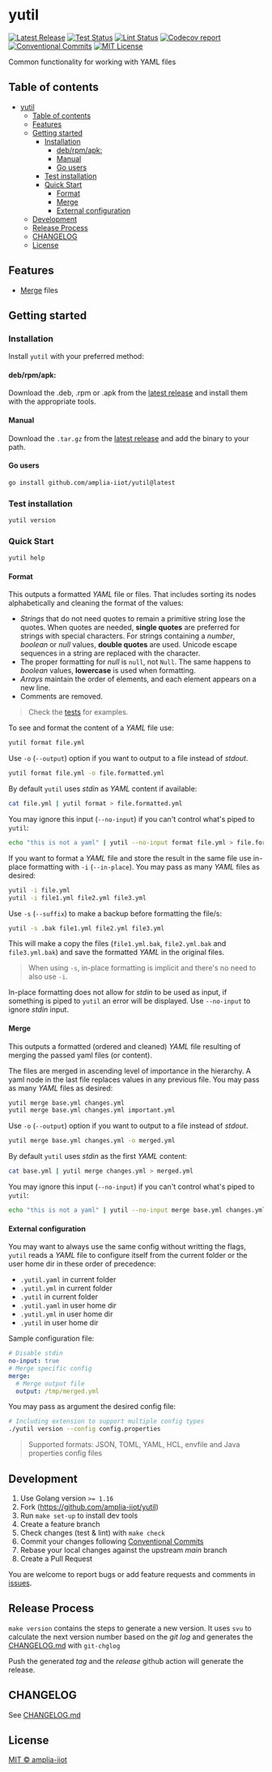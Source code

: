 # yutil

[![Latest Release](https://img.shields.io/github/release/amplia-iiot/yutil.svg)](https://github.com/amplia-iiot/yutil/releases/latest)
[![Test Status](https://github.com/amplia-iiot/yutil/workflows/Test/badge.svg)](https://github.com/amplia-iiot/yutil/actions/workflows/test.yml)
[![Lint Status](https://github.com/amplia-iiot/yutil/workflows/Lint/badge.svg)](https://github.com/amplia-iiot/yutil/actions/workflows/lint.yml)
[![Codecov report](https://img.shields.io/codecov/c/github/amplia-iiot/yutil/main.svg)](https://codecov.io/gh/amplia-iiot/yutil)
[![Conventional Commits](https://img.shields.io/badge/Conventional%20Commits-1.0.0-yellow.svg)](https://www.conventionalcommits.org/en/v1.0.0/)
[![MIT License](https://img.shields.io/badge/license-MIT-blue.svg)](https://github.com/amplia-iiot/yutil/blob/main/LICENSE)

Common functionality for working with YAML files

## Table of contents

- [yutil](#yutil)
	- [Table of contents](#table-of-contents)
	- [Features](#features)
	- [Getting started](#getting-started)
		- [Installation](#installation)
			- [deb/rpm/apk:](#debrpmapk)
			- [Manual](#manual)
			- [Go users](#go-users)
		- [Test installation](#test-installation)
		- [Quick Start](#quick-start)
			- [Format](#format)
			- [Merge](#merge)
			- [External configuration](#external-configuration)
	- [Development](#development)
	- [Release Process](#release-process)
	- [CHANGELOG](#changelog)
	- [License](#license)

## Features

- [Merge](#merge) files

## Getting started

### Installation

Install `yutil` with your preferred method:

#### deb/rpm/apk:

Download the .deb, .rpm or .apk from the [latest release] and install them with the appropriate tools.

#### Manual

Download the `.tar.gz` from the [latest release] and add the binary to your path.

#### Go users

```bash
go install github.com/amplia-iiot/yutil@latest
```

### Test installation

```bash
yutil version
```

### Quick Start

```bash
yutil help
```

#### Format

This outputs a formatted _YAML_ file or files. That includes sorting its nodes alphabetically and cleaning the format of the values:
- _Strings_ that do not need quotes to remain a primitive string lose the quotes. When quotes are needed, **single quotes** are preferred for strings with special characters. For strings containing a _number_, _boolean_ or _null_ values, **double quotes** are used. Unicode escape sequences in a string are replaced with the character.
- The proper formatting for _null_ is `null`, not `Null`. The same happens to _boolean_ values, **lowercase** is used when formatting.
- _Arrays_ maintain the order of elements, and each element appears on a new line.
- Comments are removed.

> Check the [tests](./pkg/format/content_test.go) for examples.

To see and format the content of a _YAML_ file use:

```bash
yutil format file.yml
```

Use `-o` (`--output`) option if you want to output to a file instead of _stdout_.

```bash
yutil format file.yml -o file.formatted.yml
```

By default `yutil` uses _stdin_ as _YAML_ content if available:

```bash
cat file.yml | yutil format > file.formatted.yml
```

You may ignore this input (`--no-input`) if you can't control what's piped to `yutil`:

```bash
echo "this is not a yaml" | yutil --no-input format file.yml > file.formatted.yml
```

If you want to format a _YAML_ file and store the result in the same file use in-place formatting with `-i` (`--in-place`). You may pass as many _YAML_ files as desired:

```bash
yutil -i file.yml
yutil -i file1.yml file2.yml file3.yml
```

Use `-s` (`--suffix`) to make a backup before formatting the file/s:

```bash
yutil -s .bak file1.yml file2.yml file3.yml
```

This will make a copy the files (`file1.yml.bak`, `file2.yml.bak` and `file3.yml.bak`) and save the formatted _YAML_ in the original files.

> When using `-s`, in-place formatting is implicit and there's no need to also use `-i`.

In-place formatting does not allow for _stdin_ to be used as input, if something is piped to `yutil` an error will be displayed. Use `--no-input` to ignore _stdin_ input.

#### Merge

This outputs a formatted (ordered and cleaned) _YAML_ file resulting of merging the passed yaml files (or content).

The files are merged in ascending level of importance in the hierarchy. A yaml node in the last file replaces values in
any previous file. You may pass as many _YAML_ files as desired:

```bash
yutil merge base.yml changes.yml
yutil merge base.yml changes.yml important.yml
```

Use `-o` (`--output`) option if you want to output to a file instead of _stdout_.

```bash
yutil merge base.yml changes.yml -o merged.yml
```

By default `yutil` uses _stdin_ as the first _YAML_ content:

```bash
cat base.yml | yutil merge changes.yml > merged.yml
```

You may ignore this input (`--no-input`) if you can't control what's piped to `yutil`:

```bash
echo "this is not a yaml" | yutil --no-input merge base.yml changes.yml
```

#### External configuration

You may want to always use the same config without writting the flags, `yutil` reads a _YAML_ file to configure itself from the current folder or the user home dir in these order of precedence:
- `.yutil.yaml` in current folder
- `.yutil.yml` in current folder
- `.yutil` in current folder
- `.yutil.yaml` in user home dir
- `.yutil.yml` in user home dir
- `.yutil` in user home dir

Sample configuration file:

```yaml
# Disable stdin
no-input: true
# Merge specific config
merge:
  # Merge output file
  output: /tmp/merged.yml
```

You may pass as argument the desired config file:

```bash
# Including extension to support multiple config types
./yutil version --config config.properties
```

> Supported formats: JSON, TOML, YAML, HCL, envfile and Java properties config files

## Development

1. Use Golang version `>= 1.16`
2. Fork (https://github.com/amplia-iiot/yutil)
3. Run `make set-up` to install dev tools
4. Create a feature branch
5. Check changes (test & lint) with `make check`
6. Commit your changes following [Conventional Commits]
7. Rebase your local changes against the upstream _main_ branch
8. Create a Pull Request

You are welcome to report bugs or add feature requests and comments in [issues].

## Release Process

`make version` contains the steps to generate a new version. It uses `svu` to calculate the next version number based on the _git log_ and generates the [CHANGELOG.md] with `git-chglog`

Push the generated _tag_ and the _release_ github action will generate the release.

## CHANGELOG

See [CHANGELOG.md]

## License

[MIT © amplia-iiot](./LICENSE)

[latest release]: https://github.com/amplia-iiot/yutil/releases/latest
[Conventional Commits]: https://www.conventionalcommits.org/en/v1.0.0/
[issues]: https://github.com/amplia-iiot/yutil/issues
[CHANGELOG.md]: ./CHANGELOG.md
